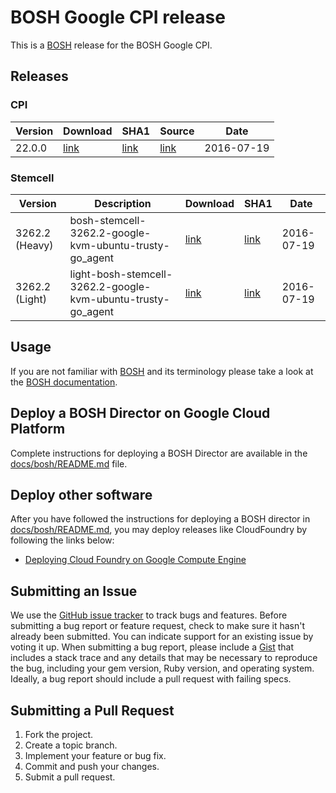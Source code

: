 # BOSH Google CPI release

This is a [BOSH](http://bosh.io/) release for the BOSH Google CPI.

## Releases

### CPI

|Version   | Download   | SHA1  | Source  | Date   |
|---|---|---|---|---|
|22.0.0  | [link](https://storage.googleapis.com/bosh-cpi-artifacts/bosh-google-cpi-22.tgz) | [link](https://storage.googleapis.com/bosh-cpi-artifacts/bosh-google-cpi-22.tgz.sha1) | [link](https://github.com/cloudfoundry-incubator/bosh-google-cpi-release/releases/tag/v22) | 2016-07-19 |

### Stemcell

|Version   | Description | Download   | SHA1  | Date  |
|---|---|---|---|---|
|3262.2 (Heavy)  | bosh-stemcell-3262.2-google-kvm-ubuntu-trusty-go_agent | [link](https://storage.googleapis.com/bosh-cpi-artifacts/bosh-stemcell-3262.2-google-kvm-ubuntu-trusty-go_agent.tgz) | [link](https://storage.googleapis.com/bosh-cpi-artifacts/bosh-stemcell-3262.2-google-kvm-ubuntu-trusty-go_agent.tgz.sha1) | 2016-07-19 |
|3262.2 (Light)  |  light-bosh-stemcell-3262.2-google-kvm-ubuntu-trusty-go_agent | [link](https://storage.googleapis.com/bosh-cpi-artifacts/light-bosh-stemcell-3262.2-google-kvm-ubuntu-trusty-go_agent.tgz) | [link](https://storage.googleapis.com/bosh-cpi-artifacts/light-bosh-stemcell-3262.2-google-kvm-ubuntu-trusty-go_agent.tgz.sha1) | 2016-07-19 |


## Usage
If you are not familiar with [BOSH](http://bosh.io/) and its terminology please take a look at the [BOSH documentation](http://bosh.io/docs).

## Deploy a BOSH Director on Google Cloud Platform
Complete instructions for deploying a BOSH Director are available in the [docs/bosh/README.md](docs/bosh/README.md) file.


## Deploy other software
After you have followed the instructions for deploying a BOSH director in [docs/bosh/README.md](docs/bosh/README.md), you may deploy releases like CloudFoundry by following the links below:

* [Deploying Cloud Foundry on Google Compute Engine](https://github.com/cloudfoundry-incubator/bosh-google-cpi-release/blob/master/docs/deploy_cf.md)

## Submitting an Issue
We use the [GitHub issue tracker](https://github.com/cloudfoundry-incubator/bosh-google-cpi-release/issues) to track bugs and features.
Before submitting a bug report or feature request, check to make sure it hasn't already been submitted. You can indicate
support for an existing issue by voting it up. When submitting a bug report, please include a
[Gist](http://gist.github.com/) that includes a stack trace and any details that may be necessary to reproduce the bug,
including your gem version, Ruby version, and operating system. Ideally, a bug report should include a pull request with
 failing specs.

## Submitting a Pull Request
1. Fork the project.
1. Create a topic branch.
1. Implement your feature or bug fix.
1. Commit and push your changes.
1. Submit a pull request.
